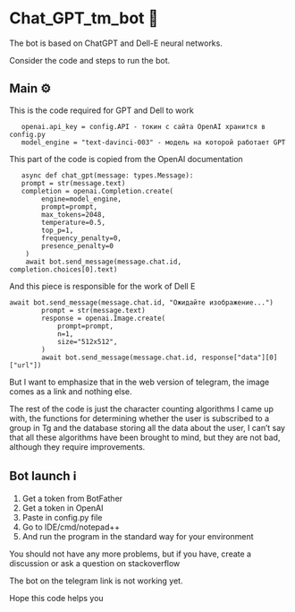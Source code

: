 # Chat_GPT_tm_bot :robot:

The bot is based on ChatGPT and Dell-E neural networks.

Consider the code and steps to run the bot.

## Main ⚙️

  This is the code required for GPT and Dell to work
      
       openai.api_key = config.API - токин с сайта OpenAI хранится в config.py
       model_engine = "text-davinci-003" - модель на которой работает GPT
       
 This part of the code is copied from the OpenAI documentation
       
       async def chat_gpt(message: types.Message):
       prompt = str(message.text)
       completion = openai.Completion.create(
            engine=model_engine,
            prompt=prompt,
            max_tokens=2048,
            temperature=0.5,
            top_p=1,
            frequency_penalty=0,
            presence_penalty=0
        )
        await bot.send_message(message.chat.id, completion.choices[0].text)
       
And this piece is responsible for the work of Dell E

    await bot.send_message(message.chat.id, "Ожидайте изображение...")
            prompt = str(message.text)
            response = openai.Image.create(
                prompt=prompt,
                n=1,
                size="512x512",
            )
            await bot.send_message(message.chat.id, response["data"][0]["url"])
            
  But I want to emphasize that in the web version of telegram, the image comes as a link and nothing else.
  
   The rest of the code is just the character counting algorithms I came up with, the functions for determining whether the user is subscribed to a group in Tg and the database storing all the data about the user, I can’t say that all these algorithms have been brought to mind, but they are not bad, although they require improvements.
  
## Bot launch ℹ️

  1. Get a token from BotFather
  2. Get a token in OpenAI
  3. Paste in config.py file
  4. Go to IDE/cmd/notepad++
  5. And run the program in the standard way for your environment
 
  You should not have any more problems, but if you have, create a discussion or ask a question on stackoverflow
 
 
  The bot on the telegram link is not working yet.
  

Hope this code helps you

